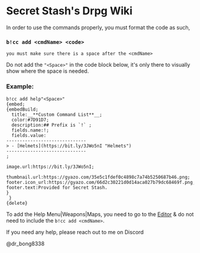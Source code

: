 # Secret Stash's Drpg Wiki

In order to use the commands properly, you must format the code as such,
### `b!cc add <cmdName> <code>`
`you must make sure there is a space after the <cmdName>`

Do not add the `"<Space>"` in the code block below, it's only there to visually show where the space is needed.

### __**Example**__:
```
b!cc add help"<Space>"
{embed;
{embedBuild;
  title:__**Custom Command List**__;
  color:#7D91D7;
  description:## Prefix is `!` ;
  fields.name:!;
  fields.value:
------------------------------
> - [Helmets](https://bit.ly/3JWo5nI "Helmets")
------------------------------
;

image.url:https://bit.ly/3JWo5nI;

thumbnail.url:https://gyazo.com/35e5c1fdef0c4898c7a74b5250687b46.png;
footer.icon_url:https://gyazo.com/66d2c30221d0d14aca027b79dc68469f.png;
footer.text:Provided for Secret Stash.
}
 }
{delete}
```


To add the Help Menu|Weapons|Maps, you need to go to the [Editor](https://blargbot.xyz/bbtag/editor "Blargbot IDE") & do not need to include the `b!cc add <cmdName>`.

If you need any help, please reach out to me on Discord 

@dr_bong8338
